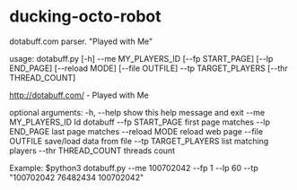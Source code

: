 ducking-octo-robot
==================

dotabuff.com parser. "Played with Me"

usage: dotabuff.py [-h] --me MY_PLAYERS_ID [--fp START_PAGE] [--lp END_PAGE]
                   [--reload MODE] [--file OUTFILE] --tp TARGET_PLAYERS
                   [--thr THREAD_COUNT]

http://dotabuff.com/ - Played with Me

optional arguments:
  -h, --help           show this help message and exit
  --me MY_PLAYERS_ID   Id dotabuff
  --fp START_PAGE      first page matches
  --lp END_PAGE        last page matches
  --reload MODE        reload web page
  --file OUTFILE       save/load data from file
  --tp TARGET_PLAYERS  list matching players
  --thr THREAD_COUNT   threads count



Example: $python3 dotabuff.py --me 100702042 --fp 1 --lp 60 --tp "100702042 76482434 100702042"
